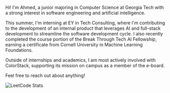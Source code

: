 Hi! I'm Ahmed, a junior majoring in Computer Science at Georgia Tech with a strong interest in software engineering and artificial intelligence.

This summer, I'm interning at EY in Tech Consulting, where I'm contributing to the development of an internal product that leverages AI and full-stack development to streamline the software development cycle. I also recently completed the course portion of the Break Through Tech AI Fellowship, earning a certificate from Cornell University in Machine Learning Foundations.

Outside of internships and academics, I am most actively involved with ColorStack, supporting its mission on campus as a member of the e-board.

Feel free to reach out about anything!

![LeetCode Stats](https://leetcard.jacoblin.cool/ahmedalaminn?theme=dark&font=Nobile&ext=heatmap)

